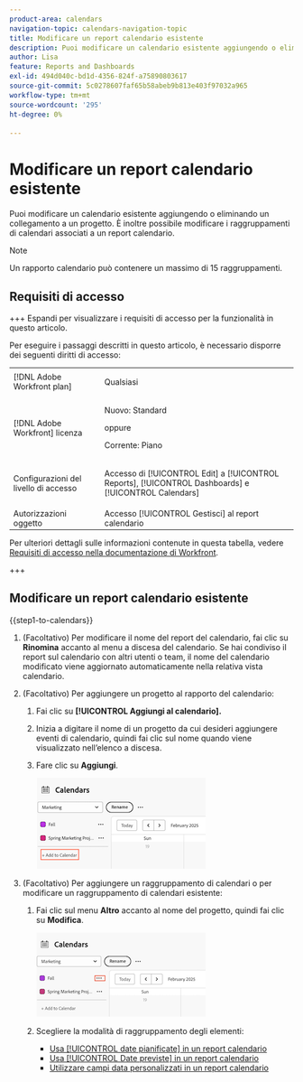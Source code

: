```yaml
---
product-area: calendars
navigation-topic: calendars-navigation-topic
title: Modificare un report calendario esistente
description: Puoi modificare un calendario esistente aggiungendo o eliminando un collegamento a un progetto. È inoltre possibile modificare i raggruppamenti di calendari associati a un report calendario.
author: Lisa
feature: Reports and Dashboards
exl-id: 494d040c-bd1d-4356-824f-a75890803617
source-git-commit: 5c0278607faf65b58abeb9b813e403f97032a965
workflow-type: tm+mt
source-wordcount: '295'
ht-degree: 0%

---
```


# Modificare un report calendario esistente

Puoi modificare un calendario esistente aggiungendo o eliminando un collegamento a un progetto. È inoltre possibile modificare i raggruppamenti di calendari associati a un report calendario.

>[!NOTE]
>
>Un rapporto calendario può contenere un massimo di 15 raggruppamenti.

## Requisiti di accesso

+++ Espandi per visualizzare i requisiti di accesso per la funzionalità in questo articolo.

Per eseguire i passaggi descritti in questo articolo, è necessario disporre dei seguenti diritti di accesso:

<table style="table-layout:auto"> 
 <col> 
 </col> 
 <col> 
 </col> 
 <tbody> 
  <tr> 
   <td role="rowheader">[!DNL Adobe Workfront plan]</td> 
   <td> <p>Qualsiasi</p> </td> 
  </tr> 
  <tr> 
   <td role="rowheader">[!DNL Adobe Workfront] licenza</td> 
   <td><p>Nuovo: Standard</p>
       <p>oppure</p>
       <p>Corrente: Piano</p></td> 
  </tr> 
  <tr> 
   <td role="rowheader">Configurazioni del livello di accesso</td> 
   <td> <p>Accesso di [!UICONTROL Edit] a [!UICONTROL Reports], [!UICONTROL Dashboards] e [!UICONTROL Calendars]</p></td> 
  </tr> 
  <tr> 
   <td role="rowheader">Autorizzazioni oggetto</td> 
   <td>Accesso [!UICONTROL Gestisci] al report calendario</td> 
  </tr> 
 </tbody> 
</table>

Per ulteriori dettagli sulle informazioni contenute in questa tabella, vedere [Requisiti di accesso nella documentazione di Workfront](/help/quicksilver/administration-and-setup/add-users/access-levels-and-object-permissions/access-level-requirements-in-documentation.md).

+++


## Modificare un report calendario esistente

{{step1-to-calendars}}

1. (Facoltativo) Per modificare il nome del report del calendario, fai clic su **Rinomina** accanto al menu a discesa del calendario.
Se hai condiviso il report sul calendario con altri utenti o team, il nome del calendario modificato viene aggiornato automaticamente nella relativa vista calendario.

1. (Facoltativo) Per aggiungere un progetto al rapporto del calendario:
   1. Fai clic su **[!UICONTROL Aggiungi al calendario].**
   1. Inizia a digitare il nome di un progetto da cui desideri aggiungere eventi di calendario, quindi fai clic sul nome quando viene visualizzato nell’elenco a discesa.
   1. Fare clic su **Aggiungi**.

      ![aggiungere un progetto a un calendario](assets/add-a-calendar-project.png)


1. (Facoltativo) Per aggiungere un raggruppamento di calendari o per modificare un raggruppamento di calendari esistente:
   1. Fai clic sul menu **Altro** accanto al nome del progetto, quindi fai clic su **Modifica**.

      ![modifica progetto nel calendario](assets/edit-project-in-calendar.png)

   1. Scegliere la modalità di raggruppamento degli elementi:

      * [Usa [!UICONTROL date pianificate] in un report calendario](../../../reports-and-dashboards/reports/calendars/use-planned-dates.md)
      * [Usa [!UICONTROL Date previste] in un report calendario](../../../reports-and-dashboards/reports/calendars/use-projected-dates.md)
      * [Utilizzare campi data personalizzati in un report calendario](../../../reports-and-dashboards/reports/calendars/use-custom-dates.md)

